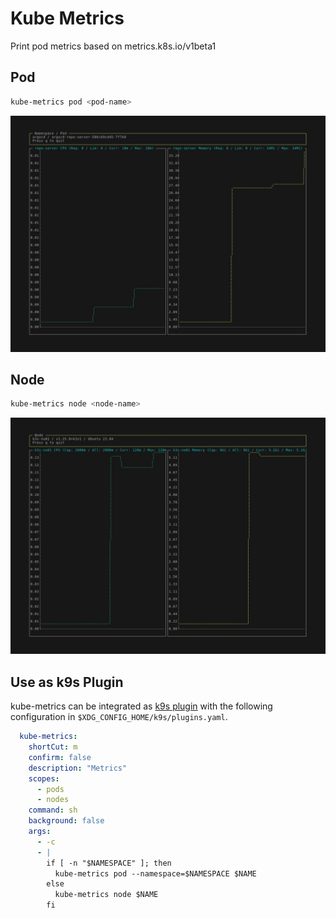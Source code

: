 # Kube Metrics

Print pod metrics based on metrics.k8s.io/v1beta1

## Pod

```bash
kube-metrics pod <pod-name>
```

[![pod.gif](docs/pod.png)](docs/pod.gif)

## Node

```bash
kube-metrics node <node-name>
```

[![node.gif](docs/node.png)](docs/node.gif)

## Use as k9s Plugin

kube-metrics can be integrated as [k9s plugin](https://k9scli.io/topics/plugins/) with the following configuration in `$XDG_CONFIG_HOME/k9s/plugins.yaml`.

```yaml
  kube-metrics:
    shortCut: m
    confirm: false
    description: "Metrics"
    scopes:
      - pods
      - nodes
    command: sh
    background: false
    args:
      - -c
      - |
        if [ -n "$NAMESPACE" ]; then
          kube-metrics pod --namespace=$NAMESPACE $NAME
        else
          kube-metrics node $NAME
        fi
```
